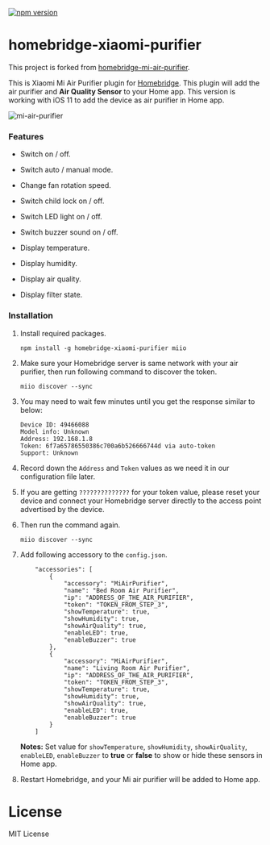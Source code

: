 [![npm version](https://badge.fury.io/js/homebridge-xiaomi-purifier.svg)](https://badge.fury.io/js/homebridge-xiaomi-purifier)

# homebridge-xiaomi-purifier
This project is forked from [homebridge-mi-air-purifier](https://github.com/seikan/homebridge-mi-air-purifier.git).

This is Xiaomi Mi Air Purifier plugin for [Homebridge](https://github.com/nfarina/homebridge). This plugin will add the air purifier and **Air Quality Sensor** to your Home app. This version is working with iOS 11 to add the device as air purifier in Home app.

![mi-air-purifier](https://cloud.githubusercontent.com/assets/73107/26249685/1d0ae78c-3cda-11e7-8b64-71e8d4323a3e.jpg)



### Features
* Switch on / off.

* Switch auto / manual mode.

* Change fan rotation speed.

* Switch child lock on / off.

* Switch LED light on / off.

* Switch buzzer sound on / off.

* Display temperature.

* Display humidity.

* Display air quality.

* Display filter state.



### Installation
1. Install required packages.

	```
	npm install -g homebridge-xiaomi-purifier miio
	```

2. Make sure your Homebridge server is same network with your air purifier, then run following command to discover the token.

	```
	miio discover --sync
	```

3. You may need to wait few minutes until you get the response similar to below:

	```
	Device ID: 49466088
	Model info: Unknown
	Address: 192.168.1.8
	Token: 6f7a65786550386c700a6b526666744d via auto-token
	Support: Unknown
	```

4. Record down the `Address` and `Token` values as we need it in our configuration file later.

5. If you are getting `??????????????` for your token value, please reset your device and connect your Homebridge server directly to the access point advertised by the device.

6. Then run the command again.

	```
	miio discover --sync
	```

7. Add following accessory to the `config.json`.

	```
		"accessories": [
			{
				"accessory": "MiAirPurifier",
				"name": "Bed Room Air Purifier",
				"ip": "ADDRESS_OF_THE_AIR_PURIFIER",
				"token": "TOKEN_FROM_STEP_3",
				"showTemperature": true,
				"showHumidity": true,
				"showAirQuality": true,
				"enableLED": true,
				"enableBuzzer": true
			},
			{
				"accessory": "MiAirPurifier",
				"name": "Living Room Air Purifier",
				"ip": "ADDRESS_OF_THE_AIR_PURIFIER",
				"token": "TOKEN_FROM_STEP_3",
				"showTemperature": true,
				"showHumidity": true,
				"showAirQuality": true,
				"enableLED": true,
				"enableBuzzer": true
			}
		]
	```

	**Notes:** Set value for `showTemperature`, `showHumidity`, `showAirQuality`, `enableLED`, `enableBuzzer` to **true** or **false** to show or hide these sensors in Home app.

8. Restart Homebridge, and your Mi air purifier will be added to Home app.



# License
MIT License
